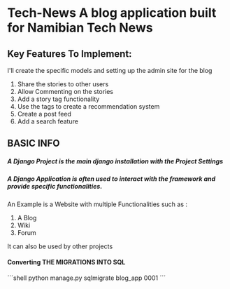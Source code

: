 # Tech-News A blog application built for Namibian Tech News

## Key Features To Implement:
I'll create the specific models and setting up the admin site for the blog

1. Share the stories to other users
2. Allow Commenting on the stories
3. Add a story tag functionality
4. Use the tags to create a recommendation system
5. Create a post feed
6. Add a search feature

## BASIC INFO
##### A Django Project is the main django installation with the Project Settings
##### A Django Application is often used to interact with the framework and provide specific functionalities.
An Example is a Website with multiple Functionalities such as :
1. A Blog
2. Wiki
3. Forum 

It can also be used by other projects

#### Converting THE MIGRATIONS INTO SQL
´´´shell
python manage.py sqlmigrate blog_app 0001
´´´


